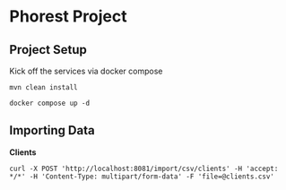 # Phorest Project


## Project Setup

Kick off the services via docker compose 

````shell
mvn clean install 

docker compose up -d
````


## Importing Data

**Clients**
````shell
curl -X POST 'http://localhost:8081/import/csv/clients' -H 'accept: */*' -H 'Content-Type: multipart/form-data' -F 'file=@clients.csv'
````